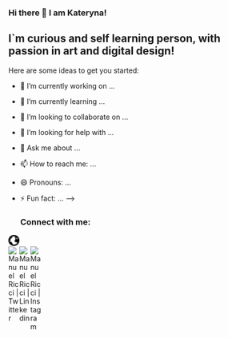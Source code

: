 ### Hi there 👋 I am Kateryna!

## I`m curious and self learning person, with passion in art and digital design!

Here are some ideas to get you started:

- 🔭 I’m currently working on ...
- 🌱 I’m currently learning ...
- 👯 I’m looking to collaborate on ...
- 🤔 I’m looking for help with ...
- 💬 Ask me about ...
- 📫 How to reach me: ...
- 😄 Pronouns: ...
- ⚡ Fun fact: ...
  -->

  ### Connect with me:

[<img align="left" alt="manuelricci.com" width="22px" src="https://raw.githubusercontent.com/iconic/open-iconic/master/svg/globe.svg">](#)

#

[<img align="left" alt="Manuel Ricci | Twitter" width="22px" src="https://cdn.jsdelivr.net/npm/simple-icons@v3/icons/twitter.svg">](#)

#

[<img align="left" alt="Manuel Ricci | Linkedin" width="22px" src="https://cdn.jsdelivr.net/npm/simple-icons@v3/icons/linkedin.svg">](#)

#

[<img align="left" alt="Manuel Ricci | Instagram" width="22px" src="https://cdn.jsdelivr.net/npm/simple-icons@v3/icons/instagram.svg">](#)

